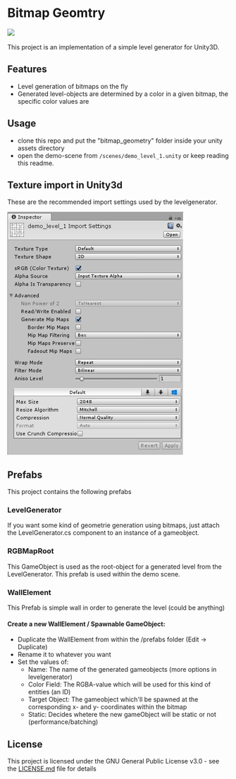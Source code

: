 # Bitmap Geomtry
<img src="/readme/header.png">  

This project is an implementation of a simple level generator for Unity3D. 

## Features
 * Level generation of bitmaps on the fly
 * Generated level-objects are determined by a color in a given bitmap, the specific color values are 

## Usage
* clone this repo and put the "bitmap_geometry" folder inside your unity assets directory
* open the demo-scene from ```/scenes/demo_level_1.unity``` or keep reading this readme.


## Texture import in Unity3d
These are the recommended import settings used by the levelgenerator.

<img src="/readme/texture_settings.png">  

## Prefabs
This project contains the following prefabs

### LevelGenerator 
If you want some kind of geometrie generation using bitmaps, just attach the LevelGenerator.cs component to an instance of a gameobject.

### RGBMapRoot
This GameObject is used as the root-object for a generated level from the LevelGenerator. This prefab is used within the demo scene. 

### WallElement 
This Prefab is simple wall in order to generate the level (could be anything)

#### Create a new WallElement / Spawnable GameObject: 
 * Duplicate the WallElement from within the /prefabs folder (Edit -> Duplicate)
 * Rename it to whatever you want
 * Set the values of:
    * Name: The name of the generated gameobjects (more options in levelgenerator)
	* Color Field: The RGBA-value which will be used for this kind of entities (an ID)
	* Target Object: The gameobject which'll be spawned at the corresponding x- and y- coordinates within the bitmap
	* Static: Decides whetere the new gameObject will be static or not (performance/batching)
	
	
## License
This project is licensed under the GNU General Public License v3.0 - see the [LICENSE.md](LICENSE.md) file for details
